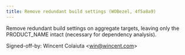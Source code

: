 ```yaml
---
title: Remove redundant build settings (WOBezel, 4f5a8a9)
---
```


Remove redundant build settings on aggregate targets, leaving only the PRODUCT\_NAME intact (necessary for dependency analysis).

Signed-off-by: Wincent Colaiuta &lt;win@wincent.com&gt;
